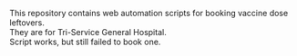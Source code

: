 This repository contains web automation scripts for booking vaccine dose leftovers.  
They are for Tri-Service General Hospital.  
Script works, but still failed to book one.
